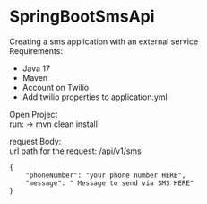 # SpringBootSmsApi
Creating a sms application with an external service
</br>
Requirements:
<ul>
<li>Java 17</li>
<li>Maven</li>
<li>Account on Twilio</li>
<li>Add twilio properties to application.yml </li>
</ul>
Open Project
</br>
run: -> mvn clean install</br>


request Body:</br>
url path for the request: /api/v1/sms</br>
```
{
    "phoneNumber": "your phone number HERE",
    "message": " Message to send via SMS HERE"
}
```

